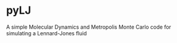 # pyLJ
A simple Molecular Dynamics and Metropolis Monte Carlo code for simulating a Lennard-Jones fluid 
